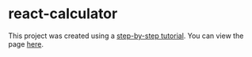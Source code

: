 # react-calculator

This project was created using a [step-by-step tutorial](https://www.youtube.com/watch?v=DgRrrOt0Vr8). You can view the page [here](https://fancy-churros-f160aa.netlify.app).
